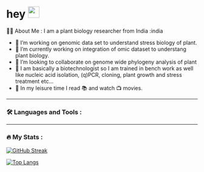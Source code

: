 
<h1>
  hey
  <img src="https://media.giphy.com/media/hvRJCLFzcasrR4ia7z/giphy.gif" width="30px"/>
</h1>
<div align="left">
  
:man_scientist: About Me :
I am a plant biology researcher from India :india  

- 🔭 I’m  working on genomic data set to understand stress biology of plant.
- 🌱 I’m currently working on integration of omic dataset to understang plant biology.
- 👯 I’m looking to collaborate on genome wide phylogeny analysis of plant
- :dna: I am basically a biotechnologist so I am trained in bench work as well like nucleic acid isolation, (q)PCR, cloning, plant growth and stress treatment etc...
- :night_with_stars: In my leisure time I read :books: and watch 📺 movies.
---

### :hammer_and_wrench: Languages and Tools :

 </div>

  ---

### :fire: My Stats :
[![GitHub Streak](http://github-readme-streak-stats.herokuapp.com?user=sanjay7sngh&theme=dark&background=000000)](https://git.io/streak-stats)

[![Top Langs](https://github-readme-stats.vercel.app/api/top-langs/?username=your-github-username&layout=compact&theme=vision-friendly-dark)](https://github.com/anuraghazra/github-readme-stats)
